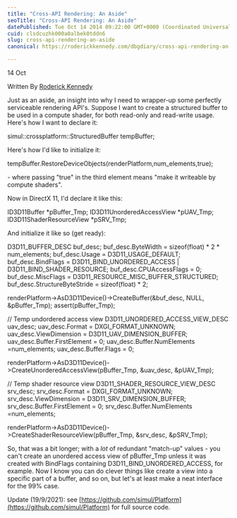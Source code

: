 ```yaml
---
title: "Cross-API Rendering: An Aside"
seoTitle: "Cross-API Rendering: An Aside"
datePublished: Tue Oct 14 2014 09:22:00 GMT+0000 (Coordinated Universal Time)
cuid: clsdcuzhk000a0albek0tddn6
slug: cross-api-rendering-an-aside
canonical: https://roderickkennedy.com/dbgdiary/cross-api-rendering-an-aside

---
```


14 Oct

Written By [Roderick Kennedy](https://roderickkennedy.com/dbgdiary?author=5f08d2770b281846bf04ee3b)

Just as an aside, an insight into why I need to wrapper-up some perfectly serviceable rendering API's. Suppose I want to create a structured buffer to be used in a compute shader, for both read-only and read-write usage.  
Here's how I want to declare it:

simul::crossplatform::StructuredBuffer tempBuffer;

Here's how I'd like to initialize it:

tempBuffer.RestoreDeviceObjects(renderPlatform,num\_elements,true);

\- where passing "true" in the third element means "make it writeable by compute shaders".

Now in DirectX 11, I'd declare it like this:

ID3D11Buffer \*pBuffer\_Tmp; ID3D11UnorderedAccessView \*pUAV\_Tmp; ID3D11ShaderResourceView \*pSRV\_Tmp;

And initialize it like so (get ready):

D3D11\_BUFFER\_DESC buf\_desc; buf\_desc.ByteWidth = sizeof(float) \* 2 \* num\_elements; buf\_desc.Usage = D3D11\_USAGE\_DEFAULT; buf\_desc.BindFlags = D3D11\_BIND\_UNORDERED\_ACCESS | D3D11\_BIND\_SHADER\_RESOURCE; buf\_desc.CPUAccessFlags = 0; buf\_desc.MiscFlags = D3D11\_RESOURCE\_MISC\_BUFFER\_STRUCTURED; buf\_desc.StructureByteStride = sizeof(float) \* 2;

renderPlatform-&gt;AsD3D11Device()-&gt;CreateBuffer(&buf\_desc, NULL, &pBuffer\_Tmp); assert(pBuffer\_Tmp);

// Temp undordered access view D3D11\_UNORDERED\_ACCESS\_VIEW\_DESC uav\_desc; uav\_desc.Format = DXGI\_FORMAT\_UNKNOWN; uav\_desc.ViewDimension = D3D11\_UAV\_DIMENSION\_BUFFER; uav\_desc.Buffer.FirstElement = 0; uav\_desc.Buffer.NumElements =num\_elements; uav\_desc.Buffer.Flags = 0;

renderPlatform-&gt;AsD3D11Device()-&gt;CreateUnorderedAccessView(pBuffer\_Tmp, &uav\_desc, &pUAV\_Tmp);

// Temp shader resource view D3D11\_SHADER\_RESOURCE\_VIEW\_DESC srv\_desc; srv\_desc.Format = DXGI\_FORMAT\_UNKNOWN; srv\_desc.ViewDimension = D3D11\_SRV\_DIMENSION\_BUFFER; srv\_desc.Buffer.FirstElement = 0; srv\_desc.Buffer.NumElements =num\_elements;

renderPlatform-&gt;AsD3D11Device()-&gt;CreateShaderResourceView(pBuffer\_Tmp, &srv\_desc, &pSRV\_Tmp);

So, that was a bit longer; with a *lot* of redundant "match-up" values - you can't create an unordered access view of pBuffer\_Tmp unless it was created with BindFlags containing D3D11\_BIND\_UNORDERED\_ACCESS, for example. Now I know you can do clever things like create a view into a specific part of a buffer, and so on, but let's at least make a neat interface for the 99% case.

Update (19/9/2021): see [https://github.com/simul/Platform](https://github.com/simul/Platform) for full source code.